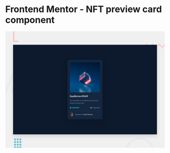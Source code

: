 # Frontend Mentor - NFT preview card component

![Design preview for the NFT preview card component coding challenge](./design/desktop-preview.jpg)

